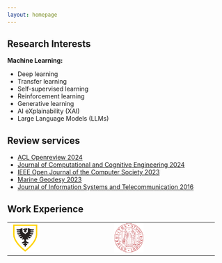 ```yaml
---
layout: homepage
---
```


## Research Interests  

**Machine Learning:** 
 <ul>
  <li>Deep learning</li>
  <li>Transfer learning</li>
  <li>Self-supervised learning</li>
  <li>Reinforcement learning</li>
  <li>Generative learning</li>
  <li>AI eXplainability (XAI) </li>
  <li>Large Language Models (LLMs) </li>
</ul> 

## Review services 
<ul style="margin:0 0 5px;">
  <li><a href="https://openreview.net/"><autocolor>ACL Openreview 2024</autocolor></a></li>
  <li><a href="http://ojs.bonviewpress.com/index.php/JCCE/index"><autocolor>Journal of Computational and Cognitive Engineering 2024</autocolor></a></li>
  <li><a href="https://www.computer.org/csdl/journal/oj"><autocolor>IEEE Open Journal of the Computer Society 2023</autocolor></a></li>
  <li><a href="https://www.tandfonline.com/journals/umgd20/"><autocolor>Marine Geodesy 2023</autocolor></a></li>
  <li><a href="http://jist.ir/"><autocolor>Journal of Information Systems and Telecommunication 2016</autocolor></a></li>
  
</ul>


<!-- -->
<h2> Work Experience</h2> 

<table border="0">  
  <tr>
    <td><img src="/assets/img/dal_logo.png" style="width:30%"></td> 
    <td><img src="/assets/img/padovalogo.png" style="width:30%"></td> 

  </tr> 
</table> 



<!-- Calendly badge widget begin -->
<link href="https://assets.calendly.com/assets/external/widget.css" rel="stylesheet">
<script src="https://assets.calendly.com/assets/external/widget.js" type="text/javascript" async></script>
<script type="text/javascript">window.onload = function() { Calendly.initBadgeWidget({ url: 'https://calendly.com/sadeghi-z/25-minute-meeting-clone', text: 'Schedule time with me', color: '#0069ff', textColor: '#ffffff', branding: undefined }); }</script>
<!-- Calendly badge widget end -->






